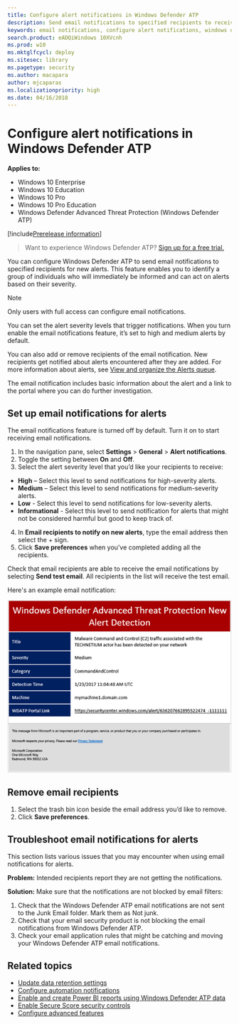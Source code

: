 ```yaml
---
title: Configure alert notifications in Windows Defender ATP
description: Send email notifications to specified recipients to receive new alerts based on severity with Windows Defender ATP on Windows 10 Enterprise, Pro, and Education editions.
keywords: email notifications, configure alert notifications, windows defender atp notifications, windows defender atp alerts, windows 10 enterprise, windows 10 education
search.product: eADQiWindows 10XVcnh
ms.prod: w10
ms.mktglfcycl: deploy
ms.sitesec: library
ms.pagetype: security
ms.author: macapara
author: mjcaparas
ms.localizationpriority: high
ms.date: 04/16/2018
---
```


# Configure alert notifications in Windows Defender ATP

**Applies to:**

- Windows 10 Enterprise
- Windows 10 Education
- Windows 10 Pro
- Windows 10 Pro Education
- Windows Defender Advanced Threat Protection (Windows Defender ATP)

[!include[Prerelease information](prerelease.md)]

>Want to experience Windows Defender ATP? [Sign up for a free trial.](https://www.microsoft.com/en-us/WindowsForBusiness/windows-atp?ocid=docs-wdatp-emailconfig-abovefoldlink)

You can configure Windows Defender ATP to send email notifications to specified recipients for new alerts. This feature enables you to identify a group of individuals who will immediately be informed and can act on alerts based on their severity.

> [!NOTE]
> Only users with full access can configure email notifications.

You can set the alert severity levels that trigger notifications. When you turn enable the email notifications feature, it’s set to high and medium alerts by default.

You can also add or remove recipients of the email notification. New recipients get notified about alerts encountered after they are added. For more information about alerts, see [View and organize the Alerts queue](alerts-queue-windows-defender-advanced-threat-protection.md).

The email notification includes basic information about the alert and a link to the portal where you can do further investigation.

## Set up email notifications for alerts
The email notifications feature is turned off by default. Turn it on to start receiving email notifications.

1. In the navigation pane, select **Settings** > **General** > **Alert notifications**.
2. Toggle the setting between **On** and **Off**.
3.	Select the alert severity level that you’d like your recipients to receive:
  - **High** – Select this level to send notifications for high-severity alerts.
  - **Medium** – Select this level to send notifications for medium-severity alerts.
  - **Low** - Select this level to send notifications for low-severity alerts.
  - **Informational** - Select this level to send notification for alerts that might not be considered harmful but good to keep track of.
4.	In **Email recipients to notify on new alerts**, type the email address then select the + sign.
5.	Click **Save preferences** when you’ve completed adding all the recipients.

Check that email recipients are able to receive the email notifications by selecting **Send test email**. All recipients in the list will receive the test email.

Here's an example email notification:

![Image of example email notification](images/atp-example-email-notification.png)

## Remove email recipients

1. Select the trash bin icon beside the email address you’d like to remove.
2. Click **Save preferences**.

## Troubleshoot email notifications for alerts
This section lists various issues that you may encounter when using email notifications for alerts.

**Problem:** Intended recipients report they are not getting the notifications.

**Solution:** Make sure that the notifications are not blocked by email filters:

1.	Check that the Windows Defender ATP email notifications are not sent to the Junk Email folder. Mark them as Not junk.
2.	Check that your email security product is not blocking the email notifications from Windows Defender ATP.
3.	Check your email application rules that might be catching and moving your Windows Defender ATP email notifications.

## Related topics
- [Update data retention settings](data-retention-settings-windows-defender-advanced-threat-protection.md)
- [Configure automation notifications](configure-automation-notifications-windows-defender-advanced-threat-protection.md)
- [Enable and create Power BI reports using Windows Defender ATP data](powerbi-reports-windows-defender-advanced-threat-protection.md)
- [Enable Secure Score security controls](enable-secure-score-windows-defender-advanced-threat-protection.md)
- [Configure advanced features](advanced-features-windows-defender-advanced-threat-protection.md)